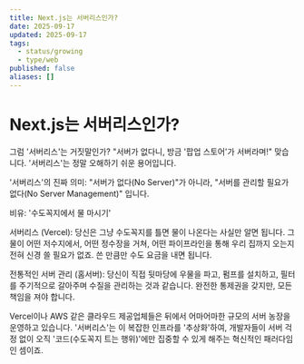 ```yaml
---
title: Next.js는 서버리스인가?
date: 2025-09-17
updated: 2025-09-17
tags:
  - status/growing
  - type/web
published: false
aliases: []
---
```

# Next.js는 서버리스인가?
그럼 '서버리스'는 거짓말인가?
"서버가 없다니, 방금 '팝업 스토어'가 서버라며!" 맞습니다. '서버리스'는 정말 오해하기 쉬운 용어입니다.

'서버리스'의 진짜 의미: "서버가 없다(No Server)"가 아니라, "서버를 관리할 필요가 없다(No Server Management)" 입니다.

비유: '수도꼭지에서 물 마시기'

서버리스 (Vercel): 당신은 그냥 수도꼭지를 틀면 물이 나온다는 사실만 알면 됩니다. 그 물이 어떤 저수지에서, 어떤 정수장을 거쳐, 어떤 파이프라인을 통해 우리 집까지 오는지 전혀 신경 쓸 필요가 없죠. 쓴 만큼만 수도 요금을 내면 됩니다.

전통적인 서버 관리 (홈서버): 당신이 직접 뒷마당에 우물을 파고, 펌프를 설치하고, 필터를 주기적으로 갈아주며 수질을 관리하는 것과 같습니다. 완전한 통제권을 갖지만, 모든 책임을 져야 합니다.

Vercel이나 AWS 같은 클라우드 제공업체들은 뒤에서 어마어마한 규모의 서버 농장을 운영하고 있습니다. '서버리스'는 이 복잡한 인프라를 '추상화'하여, 개발자들이 서버 걱정 없이 오직 '코드(수도꼭지 트는 행위)'에만 집중할 수 있게 해주는 혁신적인 패러다임인 셈이죠.